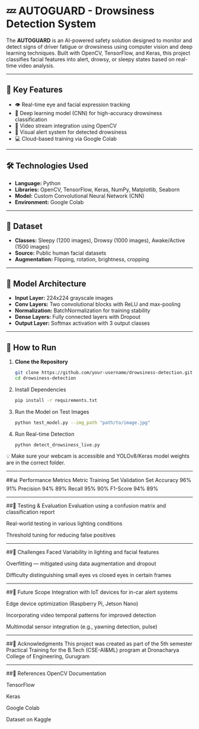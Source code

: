# 💤 AUTOGUARD - Drowsiness Detection System

The **AUTOGUARD** is an AI-powered safety solution designed to monitor and detect signs of driver fatigue or drowsiness using computer vision and deep learning techniques. Built with OpenCV, TensorFlow, and Keras, this project classifies facial features into alert, drowsy, or sleepy states based on real-time video analysis.

---

## 📌 Key Features

- 👁️ Real-time eye and facial expression tracking
- 🤖 Deep learning model (CNN) for high-accuracy drowsiness classification
- 🎥 Video stream integration using OpenCV
- 🔔 Visual alert system for detected drowsiness
- 💻 Cloud-based training via Google Colab

---

## 🛠️ Technologies Used

- **Language:** Python
- **Libraries:** OpenCV, TensorFlow, Keras, NumPy, Matplotlib, Seaborn
- **Model:** Custom Convolutional Neural Network (CNN)
- **Environment:** Google Colab

---

## 🧠 Dataset

- **Classes:** Sleepy (1200 images), Drowsy (1000 images), Awake/Active (1500 images)
- **Source:** Public human facial datasets
- **Augmentation:** Flipping, rotation, brightness, cropping

---

## 🧱 Model Architecture

- **Input Layer:** 224x224 grayscale images
- **Conv Layers:** Two convolutional blocks with ReLU and max-pooling
- **Normalization:** BatchNormalization for training stability
- **Dense Layers:** Fully connected layers with Dropout
- **Output Layer:** Softmax activation with 3 output classes

---

## 🚀 How to Run

1. **Clone the Repository**
   ```bash
   git clone https://github.com/your-username/drowsiness-detection.git
   cd drowsiness-detection
2. Install Dependencies
   ```bash 
   pip install -r requirements.txt
3. Run the Model on Test Images
   ```bash
   python test_model.py --img_path "path/to/image.jpg"
4. Run Real-time Detection
   ```bash 
   python detect_drowsiness_live.py

💡 Make sure your webcam is accessible and YOLOv8/Keras model weights are in the correct folder.

---

##📊 Performance Metrics
Metric	Training Set	Validation Set
Accuracy	96%	91%
Precision	94%	89%
Recall	95%	90%
F1-Score	94%	89%

---

##🧪 Testing & Evaluation
Evaluation using a confusion matrix and classification report

Real-world testing in various lighting conditions

Threshold tuning for reducing false positives

---

##🧩 Challenges Faced
Variability in lighting and facial features

Overfitting — mitigated using data augmentation and dropout

Difficulty distinguishing small eyes vs closed eyes in certain frames

---

##🔮 Future Scope
Integration with IoT devices for in-car alert systems

Edge device optimization (Raspberry Pi, Jetson Nano)

Incorporating video temporal patterns for improved detection

Multimodal sensor integration (e.g., yawning detection, pulse)

---

##🙌 Acknowledgments
This project was created as part of the 5th semester Practical Training for the B.Tech (CSE-AI&ML) program at Dronacharya College of Engineering, Gurugram

---

##🔗 References
OpenCV Documentation

TensorFlow

Keras

Google Colab

Dataset on Kaggle
